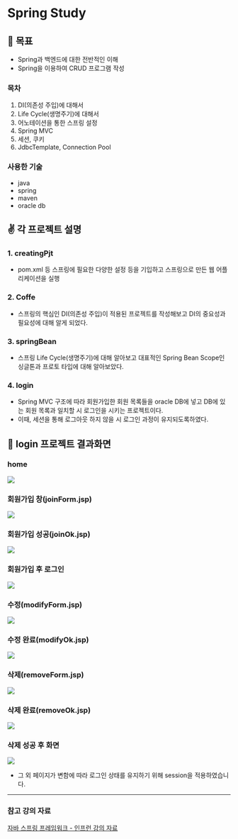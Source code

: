 # Spring Study

## 👏 목표
- Spring과 백엔드에 대한 전반적인 이해
- Spring을 이용하여 CRUD 프로그램 작성

### 목차
1. DI(의존성 주입)에 대해서
2. Life Cycle(생명주기)에 대해서
3. 어노테이션을 통한 스프링 설정
4. Spring MVC
5. 세션, 쿠키
6. JdbcTemplate, Connection Pool

### 사용한 기술
- java
- spring
- maven
- oracle db

## ✌ 각 프로젝트 설명
### 1. creatingPjt 
- pom.xml 등 스프링에 필요한 다양한 설정 등을 기입하고 스프링으로 만든 웹 어플리케이션을 실행

### 2. Coffe 
- 스프링의 핵심인 DI(의존성 주입)이 적용된 프로젝트를 작성해보고 DI의 중요성과 필요성에 대해 알게 되었다. 

### 3. springBean
- 스프링 Life Cycle(생명주기)에 대해 알아보고 대표적인 Spring Bean Scope인 싱글톤과 프로토 타입에 대해 알아보았다. 

### 4. login
- Spring MVC 구조에 따라 회원가입한 회원 목록들을 oracle DB에 넣고 DB에 있는 회원 목록과 일치할 시 로그인을 시키는 프로젝트이다. 
- 이때, 세션을 통해 로그아웃 하지 않을 시 로그인 과정이 유지되도록하였다. 

## 🎉 login 프로젝트 결과화면
### home
![](https://images.velog.io/images/turtle601/post/b40576d0-e976-4381-ab5d-e56b4ec8b079/home.PNG)
### 회원가입 창(joinForm.jsp)
![](https://images.velog.io/images/turtle601/post/7abeb953-ed60-4bbd-a885-34eaf0128006/%ED%9A%8C%EC%9B%90%EA%B0%80%EC%9E%85%20%EC%B0%BD.PNG)
### 회원가입 성공(joinOk.jsp)
![](https://images.velog.io/images/turtle601/post/e730ed6b-3141-46cd-bbe3-31667dd49f79/%ED%9A%8C%EC%9B%90%EA%B0%80%EC%9E%85%20%EC%84%B1%EA%B3%B5!.PNG)
### 회원가입 후 로그인
![](https://images.velog.io/images/turtle601/post/edd05503-0eb9-43c8-8edb-de8bd8da128b/%EB%A1%9C%EA%B7%B8%EC%9D%B8%20%ED%9B%84%20%ED%99%94%EB%A9%B4.PNG)
### 수정(modifyForm.jsp)
![](https://images.velog.io/images/turtle601/post/f6446805-348e-4d37-b651-55cbeac7f4d5/%EC%88%98%EC%A0%95.PNG)
### 수정 완료(modifyOk.jsp)
![](https://images.velog.io/images/turtle601/post/a054f062-93e1-4346-ae8a-bf6f9390df58/%EC%88%98%EC%A0%95%20%EC%84%B1%EA%B3%B5!.PNG)
### 삭제(removeForm.jsp)
![](https://images.velog.io/images/turtle601/post/6864d314-60e0-4416-a522-6b4622c7a047/%EC%82%AD%EC%A0%9C.PNG)
### 삭제 완료(removeOk.jsp)
![](https://images.velog.io/images/turtle601/post/2281fdb5-5b9b-42a7-8caa-5db7813c3327/%EC%82%AD%EC%A0%9C%20%EC%84%B1%EA%B3%B5.PNG)
### 삭제 성공 후 화면
![](https://images.velog.io/images/turtle601/post/5ac4a566-c53b-407b-bfbd-767e07aa9fc6/%EC%82%AD%EC%A0%9C%20%EC%84%B1%EA%B3%B5%20%ED%9B%84%20%ED%99%94%EB%A9%B4.PNG)

- 그 외 페이지가 변함에 따라 로그인 상태를 유지하기 위해 session을 적용하였습니다.
---
### 참고 강의 자료
[자바 스프링 프레임워크 - 인프런 강의 자료](https://www.inflearn.com/course/%EC%8A%A4%ED%94%84%EB%A7%81-%ED%94%84%EB%A0%88%EC%9E%84%EC%9B%8C%ED%81%AC_renew#curriculum)


